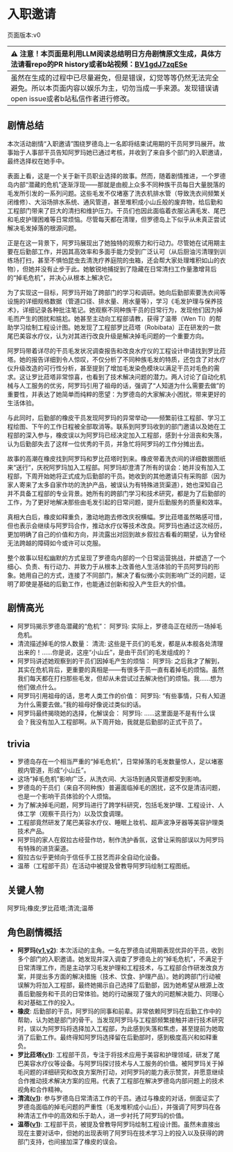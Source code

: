 # 入职邀请
页面版本:v0
 

| :warning: 注意！本页面是利用LLM阅读总结明日方舟剧情原文生成，具体方法请看repo的PR history或者b站视频：[BV1gdJ7zqESe](https://www.bilibili.com/video/BV1gdJ7zqESe/)         |
|:----------------------------|
| 虽然在生成的过程中已尽量避免，但是错误，幻觉等等仍然无法完全避免。所以本页面内容以娱乐为主，切勿当成一手来源。发现错误请open issue或者b站私信作者进行修改。|



## 剧情总结
本次活动剧情“入职邀请”围绕罗德岛上一名即将结束试用期的干员阿罗玛展开。故事始于人事部干员告知阿罗玛她已通过考核，并收到了来自多个部门的入职邀请，最终选择权在她手中。

表面上看，这是一个关于新干员职业选择的故事。然而，随着剧情推进，一个罗德岛内部“潜藏的危机”逐渐浮现——那就是由舰上众多不同种族干员每日大量脱落的毛发所引发的一系列问题。这些毛发不仅堵塞了洗衣机排水管（导致洗衣间频繁关闭维修）、大浴场排水系统、通风管道，甚至堆积成小山丘般的废弃物，给后勤和工程部门带来了巨大的清扫和维护压力。干员们也因此面临着衣服沾满毛发、尾巴和毛皮护理困难等日常烦恼。尽管每天都在清理，但罗德岛上下似乎从未真正尝试解决毛发掉落的根源问题。

正是在这一背景下，阿罗玛展现出了她独特的观察力和行动力。尽管她在试用期主要在后勤部工作，并因其高效率和多面手能力受到广泛认可（从后厨油污清理到训练场打扫，甚至不惧怕昆虫去清洗疗养庭院的虫箱，还会帮大家处理堆积如山的衣物），但她并没有止步于此。她敏锐地捕捉到了隐藏在日常清扫工作量激增背后的“掉毛危机”，并决心从根本上解决它。

为了实现这一目标，阿罗玛开始了跨部门的学习和调研。她向后勤部索要洗衣间等设施的详细规格数据（管道口径、排水量、用水量等），学习《毛发护理与保养技术》，详细记录各种批注笔记。她观察不同种族干员的日常行为，发现他们因为掉毛而产生的困扰和尴尬。她甚至主动向工程部请教，获得了温蒂（Wen Ti）的帮助学习绘制工程设计图。她发现了工程部罗比菈塔（Robibata）正在研发的一款尾巴美容水疗仪，认为对其进行改良升级是解决掉毛问题的一个重要方向。

阿罗玛带着详尽的干员毛发状况调查报告和改良水疗仪的工程设计申请找到罗比菈塔。她的报告详细到令人惊叹，不仅分析了不同种族毛发的特质，还包含了对水疗仪升级改造的可行性分析，甚至提到了增加毛发染色模块以满足干员对毛色的需求。这让罗比菈塔非常惊喜，也看到了技术解决问题的潜力。两人讨论了自动化机械与人工服务的优劣，阿罗玛引用了祖母的话，强调了“人知道为什么需要去做”的重要性，并表达了她简单而纯粹的愿望：为罗德岛的大家解决小困扰，带来更好的生活体验。

与此同时，后勤部的橡皮干员发现阿罗玛的异常举动——频繁前往工程部、学习工程绘图、下午的工作日程被全部取消等。联系到阿罗玛收到的部门邀请以及她在工程部的深入参与，橡皮误以为阿罗玛已经决定加入工程部，感到十分沮丧和失落，认为后勤部失去了这样一位优秀的干员，并急忙将阿罗玛的工作分摊出去。

故事的高潮在橡皮找到阿罗玛和罗比菈塔时到来。橡皮带着洗衣间的详细数据图纸来“送行”，庆祝阿罗玛加入工程部。阿罗玛却澄清了所有的误会：她并没有加入工程部，下周开始她将正式成为后勤部的干员。她收到的其他邀请只有采购部（因为家人寄来了太多自家作坊的洗护产品，被误认为有特殊进货渠道），她也深知自己并不具备工程部的专业背景。她所有的跨部门学习和技术研究，都是为了后勤部的工作，为了更好地解决那些由毛发引起的日常问题，提升后勤服务的质量和效率。

真相大白后，橡皮如释重负，激动地跑去修改庆祝横幅。罗比菈塔虽然略感可惜，但也表示会继续与阿罗玛合作，推动水疗仪等技术改良。阿罗玛也通过这次经历，更加明确了自己的价值和方向，并流露出对回到故乡叙拉古看看的期望，认为曾经无法跨越的障碍如今或许可以克服。

整个故事以轻松幽默的方式呈现了罗德岛内部的一个日常运营挑战，并塑造了一个细心、负责、有行动力、并致力于从根本上改善他人生活体验的干员阿罗玛的形象。她用自己的方式，连接了不同部门，解决了看似微小实则影响广泛的问题，证明了即使是基础的后勤工作，也能通过创新和投入产生巨大的价值。
## 剧情高光
*   阿罗玛揭示罗德岛潜藏的“危机”：
    阿罗玛: 实际上，罗德岛正在经历一场掉毛危机。
*   清流描述掉毛的惊人数量：
    清流: 这些是干员们的毛发，都是从本舰各处清理出来的！......你是说，这座“小山丘”，是由干员们的毛发组成的？
*   阿罗玛讲述她观察到的干员们因掉毛产生的烦恼：
    阿罗玛: 之后我才了解到，其实在危机背后，更重要的真相是——有很多干员一直有着掉毛的烦恼。虽然我们每天都在打扫那些毛发，但却从未尝试过去解决他们的烦恼。我......想为他们做点什么。
*   阿罗玛引用祖母的话，思考人类工作的价值：
    阿罗玛: “有些事情，只有人知道为什么需要去做。”我的祖母好像说过类似的话。
*   阿罗玛最终揭晓她的选择，化解误会：
    阿罗玛: ......这里面是不是有什么误会？我没有加入工程部啊。从下周开始，我就是后勤部的正式干员了。
## trivia
*   罗德岛存在一个相当严重的“掉毛危机”，日常掉落的毛发数量惊人，足以堵塞舰内管道，形成“小山丘”。
*   这场“掉毛危机”影响广泛，从洗衣间、大浴场到通风管道都受到影响。
*   罗德岛的干员们（来自不同种族）普遍面临掉毛的困扰，这不仅是清洁问题，也是一个影响干员体验的个人烦恼。
*   为了解决掉毛问题，阿罗玛进行了跨学科研究，包括毛发护理、工程设计、人体工学（观察干员行为）以及饮食调理。
*   工程部竟然研发了尾巴美容水疗仪、睡眠上妆机、超声波净牙器等美容护理类技术产品。
*   阿罗玛的家人在叙拉古经营作坊，制作洗护香氛，这曾让采购部误以为阿罗玛有特殊的进货渠道。
*   叙拉古似乎更倾向于信任手工技艺而非全自动化设备。
*   温蒂（工程部干员）在活动中被提及曾教导阿罗玛绘制工程图纸。
## 关键人物
阿罗玛;橡皮;罗比菈塔;清流;温蒂
## 角色剧情概括
-   **阿罗玛([v1](../chars/char_446_aroma.md),[v2](../char_v3/char_446_aroma.md))**: 本次活动的主角。一名在罗德岛试用期表现优异的干员，收到多个部门的入职邀请。她发现并深入调查了罗德岛上的“掉毛危机”，不满足于日常清理工作，而是主动学习毛发护理和工程技术，与工程部合作研发改良方案，并提出多方面的解决措施（技术、饮食、护理产品）。她的跨部门行动被误解为将加入工程部，最终她揭示自己选择了后勤部，因为她希望从根源上改善后勤服务和干员的日常体验。她的行动展现了强大的问题解决能力、同理心和对基础工作的投入。
-   **橡皮**: 后勤部的干员，阿罗玛的同事和前辈。非常依赖阿罗玛在后勤工作中的帮助，认为她是部门的骨干。当发现阿罗玛与工程部频繁接触并进行技术研究时，误以为阿罗玛将选择加入工程部，为此感到失落和焦虑，甚至提前为她取消了后勤工作。最终得知阿罗玛选择留在后勤部时，感到极度高兴和如释重负。
-   **罗比菈塔([v1](../chars/char_484_robrta.md))**: 工程部干员，专注于将技术应用于美容和护理领域，研发了尾巴美容水疗仪等设备。与阿罗玛探讨技术与人工服务的价值。被阿罗玛关于掉毛问题的详细研究和改良方案所打动，对阿罗玛的能力表示赞赏，并愿意继续合作推动技术解决方案的应用。代表了工程部在解决罗德岛内部问题上的技术视角和合作精神。
-   **清流([v1](../chars/char_385_finlpp.md))**: 参与罗德岛日常清洁工作的干员。通过与橡皮的对话，侧面证实了罗德岛面临的掉毛问题的严重性（毛发堆积成小山丘），并强调了阿罗玛在各种清洁工作中的高效和乐于助人，进一步衬托了阿罗玛的价值。
-   **温蒂([v1](../chars/char_400_weedy.md))**: 工程部干员，被提及曾教导阿罗玛绘制工程设计图。虽然未直接出现在主要对话中，但她的出现表明了阿罗玛在技术学习上的投入以及获得的跨部门支持，也间接加深了橡皮的误会。